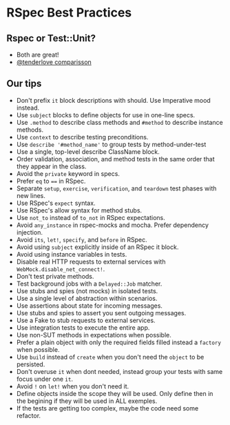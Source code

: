 # RSpec Best Practices

## Rspec or Test::Unit?

* Both are great!
* [@tenderlove comparisson](http://tenderlovemaking.com/2015/01/23/my-experience-with-minitest-and-rspec.html)


## Our tips

* Don't prefix `it` block descriptions with should. Use Imperative mood instead.
* Use `subject` blocks to define objects for use in one-line specs.
* Use `.method` to describe class methods and `#method` to describe instance methods.
* Use `context` to describe testing preconditions.
* Use `describe '#method_name'` to group tests by method-under-test
* Use a single, top-level describe ClassName block.
* Order validation, association, and method tests in the same order that they appear in the class.
* Avoid the `private` keyword in specs.
* Prefer `eq` to `==` in RSpec.
* Separate `setup`, `exercise`, `verification`, and `teardown` test phases with new lines.
* Use RSpec's `expect` syntax.
* Use RSpec's allow syntax for method stubs.
* Use `not_to` instead of `to_not` in RSpec expectations.
* Avoid `any_instance` in rspec-mocks and mocha. Prefer dependency injection.
* Avoid `its`, `let!`, `specify`, and `before` in RSpec.
* Avoid using `subject` explicitly inside of an RSpec it block.
* Avoid using instance variables in tests.
* Disable real HTTP requests to external services with `WebMock.disable_net_connect!`.
* Don't test private methods.
* Test background jobs with a `Delayed::Job` matcher.
* Use stubs and spies (not mocks) in isolated tests.
* Use a single level of abstraction within scenarios.
* Use assertions about state for incoming messages.
* Use stubs and spies to assert you sent outgoing messages.
* Use a Fake to stub requests to external services.
* Use integration tests to execute the entire app.
* Use non-SUT methods in expectations when possible.
* Prefer a plain object with only the required fields filled instead a `factory` when possible.
* Use `build` instead of `create` when you don't need the `object` to be persisted.
* Don't overuse `it` when dont needed, instead group your tests with same focus under one `it`.
* Avoid `!` on `let!` when you don't need it.
* Define objects inside the scope they will be used. Only define then in the begining if they will be used in ALL exemples.
* If the tests are getting too complex, maybe the code need some refactor.